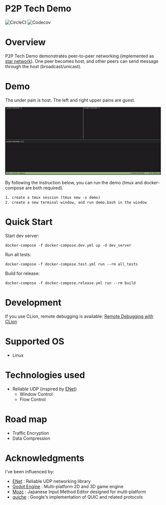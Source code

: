 # P2P Tech Demo

![CircleCI](https://img.shields.io/circleci/build/github/42milez/p2p-techdemo?token=d96746bb95c952ba079e569f683d11478f419ebb) ![Codecov](https://img.shields.io/codecov/c/github/42milez/p2p-techdemo)

# Overview

P2P Tech Demo demonstrates peer-to-peer networking (implemented as [star network](https://en.wikipedia.org/wiki/Star_network)). One peer becomes host, and other peers can send message through the host (broadcast/unicast).

# Demo

The under pain is host. The left and right upper pains are guest.

![demo](./docs/demo.gif)

By following the instruction below, you can run the demo (tmux and docker-compose are both required).

```
1. create a tmux session (tmux new -s demo)
2. create a new terminal window, and run demo.bash in the window
```

# Quick Start

Start dev server:

```
docker-compose -f docker-compose.dev.yml up -d dev_server
```

Run all tests:

```
docker-compose -f docker-compose.test.yml run --rm all_tests
```

Build for release:

```
docker-compose -f docker-compose.release.yml run --rm build
```

# Development

If you use CLion, remote debugging is available: [Remote Debugging with CLion](https://github.com/42milez/p2p-techdemo/wiki/Remote-Debugging-with-CLion)

# Supported OS

- Linux

# Technologies used

- Reliable UDP (inspired by [ENet](https://github.com/lsalzman/enet))
  - Window Control
  - Flow Control

# Road map

- Traffic Encryption
- Data Compression

# Acknowledgments

I've been influenced by:

- [ENet](https://github.com/lsalzman/enet) : Reliable UDP networking library
- [Godot Engine](https://github.com/godotengine/godot) : Multi-platform 2D and 3D game engine
- [Mozc](https://github.com/google/mozc) : Japanese Input Method Editor designed for multi-platform
- [quiche](https://quiche.googlesource.com/quiche/) : Google's implementation of QUIC and related protocols
